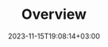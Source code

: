 ---
weight: 642
title: "Overview"
description: ""
icon: "circle"
date: "2023-11-15T19:08:14+03:00"
lastmod: "2023-11-15T19:08:14+03:00"
draft: false
---
